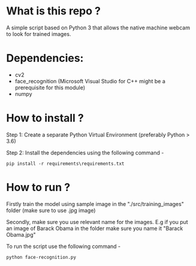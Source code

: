 # What is this repo ?
A simple script based on Python 3 that allows the native machine webcam to look for trained images. 


# Dependencies: 
- cv2
- face_recognition (Microsoft Visual Studio for C++ might be a prerequisite for this module)
- numpy

# How to install ?

Step 1: Create a separate Python Virtual Environment (preferably Python > 3.6)

Step 2: Install the dependencies using the following command - 
```
pip install -r requirements\requirements.txt
```
# How to run ?

Firstly train the model using sample image in the "./src/training_images" folder (make sure to use .jpg image)

Secondly, make sure you use relevant name for the images. E.g if you put an image  of Barack Obama in the folder make sure you name it "Barack Obama.jpg"

To run the script use the following command - 
```
python face-recognition.py
```
